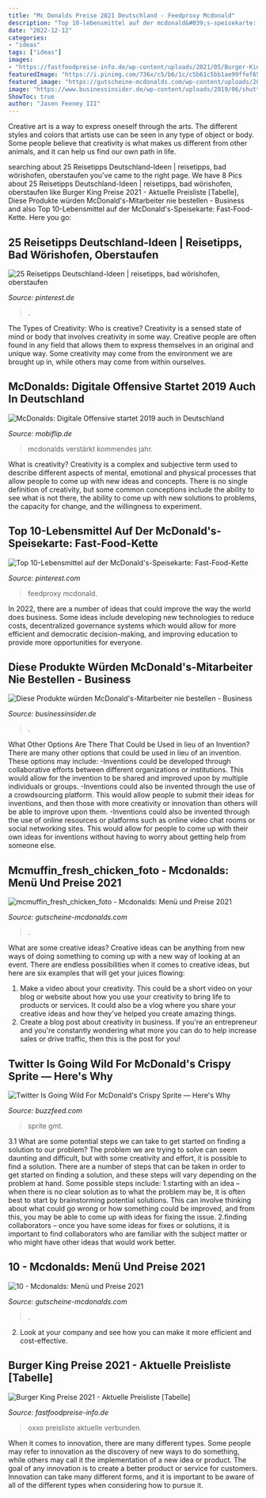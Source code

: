 ```yaml
---
title: "Mc Donalds Preise 2021 Deutschland - Feedproxy Mcdonald"
description: "Top 10-lebensmittel auf der mcdonald&#039;s-speisekarte: fast-food-kette"
date: "2022-12-12"
categories:
- "ideas"
tags: ["ideas"]
images:
- "https://fastfoodpreise-info.de/wp-content/uploads/2021/05/Burger-King-Preise-min-768x432.jpg"
featuredImage: "https://i.pinimg.com/736x/c5/b6/1c/c5b61c5bb1ae99ffef65ddf98d9089d4.jpg"
featured_image: "https://gutscheine-mcdonalds.com/wp-content/uploads/2017/04/mcmuffin_fresh_chicken_foto.png"
image: "https://www.businessinsider.de/wp-content/uploads/2019/06/shutterstock618555155.jpg"
ShowToc: true
author: "Jasen Feeney III"
---
```



Creative art is a way to express oneself through the arts. The different styles and colors that artists use can be seen in any type of object or body. Some people believe that creativity is what makes us different from other animals, and it can help us find our own path in life.

	

		
searching about 25 Reisetipps Deutschland-Ideen | reisetipps, bad wörishofen, oberstaufen you've came to the right page. We have 8 Pics about 25 Reisetipps Deutschland-Ideen | reisetipps, bad wörishofen, oberstaufen like Burger King Preise 2021 - Aktuelle Preisliste [Tabelle], Diese Produkte würden McDonald&#039;s-Mitarbeiter nie bestellen - Business and also Top 10-Lebensmittel auf der McDonald&#039;s-Speisekarte: Fast-Food-Kette. Here you go:
		
    
## 25 Reisetipps Deutschland-Ideen | Reisetipps, Bad Wörishofen, Oberstaufen

<img loading=lazy src="https://i.pinimg.com/474x/40/63/49/4063497801fb5d94d333a802be394c9e.jpg" onerror="this.onerror=null;this.src='https://tse3.mm.bing.net/th?id=OIP.jDqFaxsfo0xTOfX7_IGTgQAAAA&amp;pid=15.1';" alt="25 Reisetipps Deutschland-Ideen | reisetipps, bad wörishofen, oberstaufen">

_Source: pinterest.de_

>. 

	

The Types of Creativity: Who is creative?
Creativity is a sensed state of mind or body that involves creativity in some way. Creative people are often found in any field that allows them to express themselves in an original and unique way. Some creativity may come from the environment we are brought up in, while others may come from within ourselves.

    
## McDonalds: Digitale Offensive Startet 2019 Auch In Deutschland

<img loading=lazy src="https://i0.wp.com/www.mobiflip.de/wp-content/uploads/2018/11/mcdonalds-app-header.jpg?fit=1200%2C664&amp;ssl=1" onerror="this.onerror=null;this.src='https://tse1.mm.bing.net/th?id=OIP.ovDtT_YtkTnqh2Y2bJxWmwHaEG&amp;pid=15.1';" alt="McDonalds: Digitale Offensive startet 2019 auch in Deutschland">

_Source: mobiflip.de_

>mcdonalds verstärkt kommendes jahr. 

	

What is creativity?
Creativity is a complex and subjective term used to describe different aspects of mental, emotional and physical processes that allow people to come up with new ideas and concepts. There is no single definition of creativity, but some common conceptions include the ability to see what is not there, the ability to come up with new solutions to problems, the capacity for change, and the willingness to experiment.

    
## Top 10-Lebensmittel Auf Der McDonald&#039;s-Speisekarte: Fast-Food-Kette

<img loading=lazy src="https://i.pinimg.com/736x/c5/b6/1c/c5b61c5bb1ae99ffef65ddf98d9089d4.jpg" onerror="this.onerror=null;this.src='https://tse4.mm.bing.net/th?id=OIP.xWcVQoaR3NY1YzAKE8pZDgAAAA&amp;pid=15.1';" alt="Top 10-Lebensmittel auf der McDonald&#039;s-Speisekarte: Fast-Food-Kette">

_Source: pinterest.com_

>feedproxy mcdonald. 

	

In 2022, there are a number of ideas that could improve the way the world does business. Some ideas include developing new technologies to reduce costs, decentralized governance systems which would allow for more efficient and democratic decision-making, and improving education to provide more opportunities for everyone.

    
## Diese Produkte Würden McDonald&#039;s-Mitarbeiter Nie Bestellen - Business

<img loading=lazy src="https://www.businessinsider.de/wp-content/uploads/2019/06/shutterstock618555155.jpg" onerror="this.onerror=null;this.src='https://tse2.mm.bing.net/th?id=OIP.ZcpZbh2mLpfDBOPa7EuknwHaFj&amp;pid=15.1';" alt="Diese Produkte würden McDonald&#039;s-Mitarbeiter nie bestellen - Business">

_Source: businessinsider.de_

>. 

	

What Other Options Are There That Could be Used in lieu of an Invention?
There are many other options that could be used in lieu of an invention. These options may include: 
-Inventions could be developed through collaborative efforts between different organizations or institutions. This would allow for the invention to be shared and improved upon by multiple individuals or groups. 
-Inventions could also be invented through the use of a crowdsourcing platform. This would allow people to submit their ideas for inventions, and then those with more creativity or innovation than others will be able to improve upon them. 
-Inventions could also be invented through the use of online resources or platforms such as online video chat rooms or social networking sites. This would allow for people to come up with their own ideas for inventions without having to worry about getting help from someone else.

    
## Mcmuffin_fresh_chicken_foto - Mcdonalds: Menü Und Preise 2021

<img loading=lazy src="https://gutscheine-mcdonalds.com/wp-content/uploads/2017/04/mcmuffin_fresh_chicken_foto.png" onerror="this.onerror=null;this.src='https://tse2.mm.bing.net/th?id=OIP.g7z77b-t4Xci1v0Lo0MXLwAAAA&amp;pid=15.1';" alt="mcmuffin_fresh_chicken_foto - Mcdonalds: Menü und Preise 2021">

_Source: gutscheine-mcdonalds.com_

>. 

	

What are some creative ideas?
Creative ideas can be anything from new ways of doing something to coming up with a new way of looking at an event. There are endless possibilities when it comes to creative ideas, but here are six examples that will get your juices flowing: 
1. Make a video about your creativity. This could be a short video on your blog or website about how you use your creativity to bring life to products or services. It could also be a vlog where you share your creative ideas and how they've helped you create amazing things. 
2. Create a blog post about creativity in business. If you're an entrepreneur and you're constantly wondering what more you can do to help increase sales or drive traffic, then this is the post for you!

    
## Twitter Is Going Wild For McDonald&#039;s Crispy Sprite — Here&#039;s Why

<img loading=lazy src="https://img.buzzfeed.com/buzzfeed-static/static/2018-10/31/12/enhanced/buzzfeed-prod-web-03/original-28523-1541004269-6.png?crop=900:471;0,129%26downsize=1250:*" onerror="this.onerror=null;this.src='https://tse3.mm.bing.net/th?id=OIP.wHLy63vXKiFABwJrcINKHQHaD4&amp;pid=15.1';" alt="Twitter Is Going Wild For McDonald&#039;s Crispy Sprite — Here&#039;s Why">

_Source: buzzfeed.com_

>sprite gmt. 

	

3.1 What are some potential steps we can take to get started on finding a solution to our problem?
The problem we are trying to solve can seem daunting and difficult, but with some creativity and effort, it is possible to find a solution. There are a number of steps that can be taken in order to get started on finding a solution, and these steps will vary depending on the problem at hand. Some possible steps include: 
1.starting with an idea – when there is no clear solution as to what the problem may be, it is often best to start by brainstorming potential solutions. This can involve thinking about what could go wrong or how something could be improved, and from this, you may be able to come up with ideas for fixing the issue. 
2.finding collaborators – once you have some ideas for fixes or solutions, it is important to find collaborators who are familiar with the subject matter or who might have other ideas that would work better.

    
## 10 - Mcdonalds: Menü Und Preise 2021

<img loading=lazy src="https://gutscheine-mcdonalds.com/wp-content/uploads/2019/02/10.jpg" onerror="this.onerror=null;this.src='https://tse1.mm.bing.net/th?id=OIP.N5jKFS-eUtZe4Ur1h8ONogAAAA&amp;pid=15.1';" alt="10 - Mcdonalds: Menü und Preise 2021">

_Source: gutscheine-mcdonalds.com_

>. 

	

2. Look at your company and see how you can make it more efficient and cost-effective.

    
## Burger King Preise 2021 - Aktuelle Preisliste [Tabelle]

<img loading=lazy src="https://fastfoodpreise-info.de/wp-content/uploads/2021/05/Burger-King-Preise-min-768x432.jpg" onerror="this.onerror=null;this.src='https://tse4.mm.bing.net/th?id=OIP.GEqrHSvC7nfi4PchH6WtQgHaEK&amp;pid=15.1';" alt="Burger King Preise 2021 - Aktuelle Preisliste [Tabelle]">

_Source: fastfoodpreise-info.de_

>oxxo preisliste aktuelle verbunden. 

	

When it comes to innovation, there are many different types. Some people may refer to innovation as the discovery of new ways to do something, while others may call it the implementation of a new idea or product. The goal of any innovation is to create a better product or service for customers. Innovation can take many different forms, and it is important to be aware of all of the different types when considering how to pursue it.

